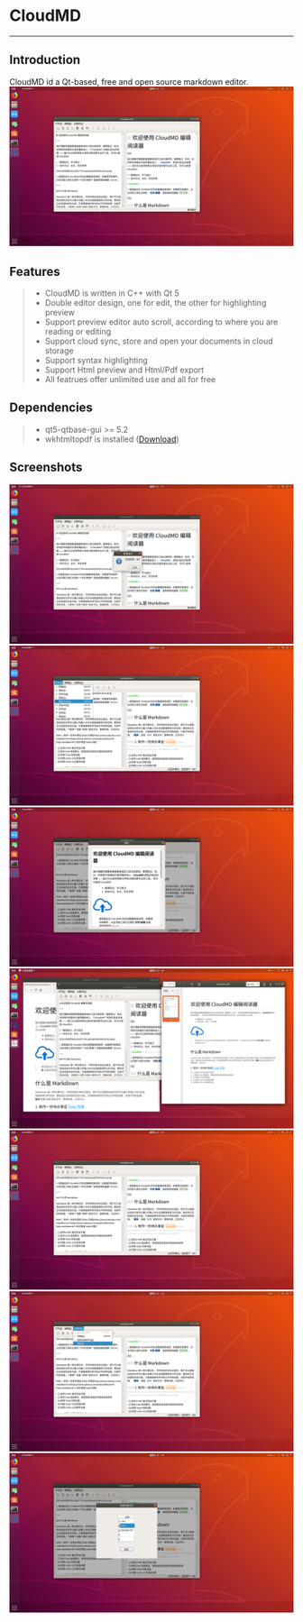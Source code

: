 # CloudMD 
---
## Introduction
CloudMD id a Qt-based, free and open source markdown editor.
![index](https://github.com/xyh1756/CloudMD/blob/master/screenshots/1.png)

## Features
> * CloudMD is written in C++ with Qt 5
> * Double editor design, one for edit, the other for highlighting preview
> * Support preview editor auto scroll, according to where you are reading or editing
> * Support cloud sync, store and open your documents in cloud storage
> * Support syntax highlighting
> * Support Html preview and Html/Pdf export
> * All featrues offer unlimited use and all for free

## Dependencies
> * qt5-qtbase-gui >= 5.2
> * wkhtmltopdf is installed ([Download](https://wkhtmltopdf.org/downloads.html))

## Screenshots
![index](https://github.com/xyh1756/CloudMD/blob/master/screenshots/2.png)
![index](https://github.com/xyh1756/CloudMD/blob/master/screenshots/6.png)
![index](https://github.com/xyh1756/CloudMD/blob/master/screenshots/7.png)
![index](https://github.com/xyh1756/CloudMD/blob/master/screenshots/8.png)
![index](https://github.com/xyh1756/CloudMD/blob/master/screenshots/3.png)
![index](https://github.com/xyh1756/CloudMD/blob/master/screenshots/4.png)
![index](https://github.com/xyh1756/CloudMD/blob/master/screenshots/5.png)
